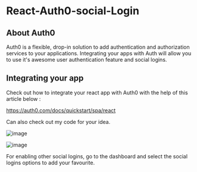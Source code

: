 # React-Auth0-social-Login

## About Auth0
Auth0 is a flexible, drop-in solution to add authentication and authorization services to your applications. Integrating your apps with Auth will allow you to use it's 
awesome user authentication feature and social logins.

## Integrating your app

Check out how to integrate your react app with Auth0 with the help of this article below :

https://auth0.com/docs/quickstart/spa/react

Can also check out my code for your idea.

![image](https://user-images.githubusercontent.com/45075050/161194421-8e68356b-b519-4b7b-a923-f98132f554e0.png)

![image](https://user-images.githubusercontent.com/45075050/161194678-86adfdcf-9bf5-4d10-86ed-833c7bf010d2.png)


For enabling other social logins, go to the dashboard and select the social logins options to add your favourite.




